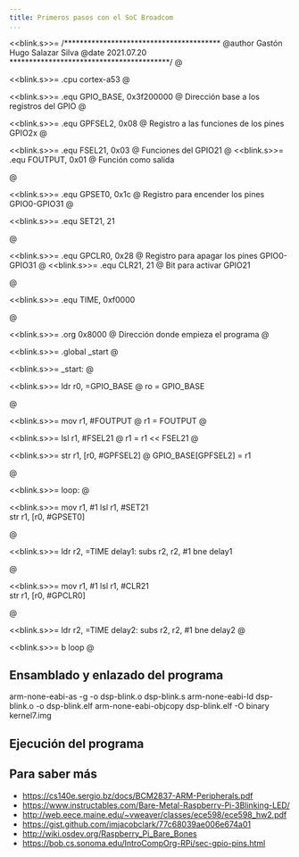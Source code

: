 ```yaml
---
title: Primeros pasos con el SoC Broadcom
...
```



<<blink.s>>=
/****************************************
    @author   Gastón Hugo Salazar Silva
    @date     2021.07.20 
*****************************************/
@

<<blink.s>>=
    .cpu    cortex-a53
@

<<blink.s>>=
    .equ    GPIO_BASE,  0x3f200000      @ Dirección base a los registros del GPIO 
@

<<blink.s>>=
    .equ    GPFSEL2,    0x08            @ Registro a las funciones de los pines GPIO2x
@

<<blink.s>>=
    .equ    FSEL21,     0x03            @ Funciones del GPIO21
@
<<blink.s>>=
    .equ    FOUTPUT,    0x01            @ Función como salida

@

<<blink.s>>=
    .equ    GPSET0,     0x1c            @ Registro para encender los pines GPIO0-GPIO31
@

<<blink.s>>=
    .equ    SET21,      21              

@

<<blink.s>>=
    .equ    GPCLR0,     0x28            @ Registro para apagar los pines GPIO0-GPIO31
@
<<blink.s>>=
    .equ    CLR21,      21              @ Bit para activar GPIO21

@

<<blink.s>>=
    .equ    TIME,       0xf0000

@

<<blink.s>>=
    .org    0x8000                      @ Dirección donde empieza el programa
@

<<blink.s>>=
    .global _start
@

<<blink.s>>=
_start:
@

<<blink.s>>=
    ldr r0, =GPIO_BASE          @ ro = GPIO_BASE

@

<<blink.s>>=
    mov r1, #FOUTPUT            @ r1 = FOUTPUT
@

<<blink.s>>=
    lsl r1, #FSEL21             @ r1 = r1 << FSEL21
@

<<blink.s>>=
    str r1, [r0, #GPFSEL2]      @ GPIO_BASE[GPFSEL2] = r1

@

<<blink.s>>=
loop:
@

<<blink.s>>=
    mov r1, #1
    lsl r1, #SET21          
    str r1, [r0, #GPSET0]       

@

<<blink.s>>=
    ldr r2, =TIME
    delay1:
        subs r2, r2, #1
        bne delay1

@

<<blink.s>>=
    mov r1, #1
    lsl r1, #CLR21       
    str r1, [r0, #GPCLR0]       

@

<<blink.s>>=
    ldr r2, =TIME
    delay2:
        subs r2, r2, #1
        bne delay2
@

<<blink.s>>=
    b loop
@

## Ensamblado y enlazado del programa

arm-none-eabi-as -g -o dsp-blink.o dsp-blink.s
arm-none-eabi-ld dsp-blink.o -o dsp-blink.elf
arm-none-eabi-objcopy dsp-blink.elf -O binary kernel7.img

## Ejecución del programa

## Para saber más

- https://cs140e.sergio.bz/docs/BCM2837-ARM-Peripherals.pdf
- https://www.instructables.com/Bare-Metal-Raspberry-Pi-3Blinking-LED/
- http://web.eece.maine.edu/~vweaver/classes/ece598/ece598_hw2.pdf
- https://gist.github.com/imjacobclark/77c68039ae006e674a01
- http://wiki.osdev.org/Raspberry_Pi_Bare_Bones
- https://bob.cs.sonoma.edu/IntroCompOrg-RPi/sec-gpio-pins.html
